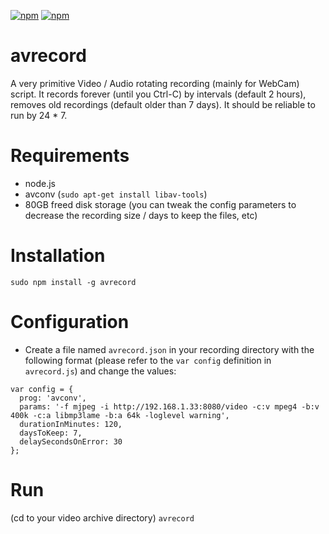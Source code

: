 [![npm](https://img.shields.io/npm/v/avrecord.svg)](https://www.npmjs.com/package/avrecord)
[![npm](https://img.shields.io/npm/dm/avrecord.svg)](https://www.npmjs.com/package/avrecord)

# avrecord
A very primitive Video / Audio rotating recording (mainly for WebCam) script. It records forever (until you Ctrl-C) by intervals (default 2 hours), removes old recordings (default older than 7 days). It should be reliable to run by 24 * 7.

# Requirements
- node.js
- avconv (`sudo apt-get install libav-tools`)
- 80GB freed disk storage (you can tweak the config parameters to decrease the recording size / days to keep the files, etc)

# Installation
`sudo npm install -g avrecord`

# Configuration
- Create a file named `avrecord.json` in your recording directory with the following format (please refer to the `var config` definition in `avrecord.js`) and change the values:
```
var config = {
  prog: 'avconv',
  params: '-f mjpeg -i http://192.168.1.33:8080/video -c:v mpeg4 -b:v 400k -c:a libmp3lame -b:a 64k -loglevel warning',
  durationInMinutes: 120,
  daysToKeep: 7,
  delaySecondsOnError: 30
};
```

# Run
(cd to your video archive directory) `avrecord`
